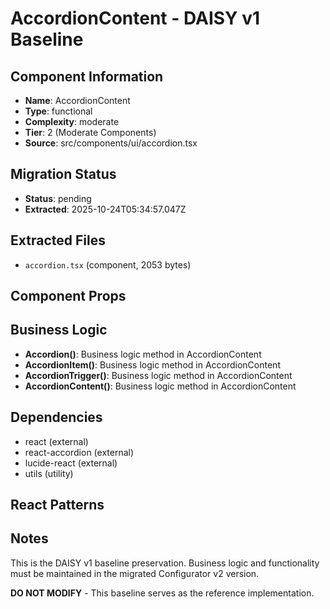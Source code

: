 # AccordionContent - DAISY v1 Baseline

## Component Information

- **Name**: AccordionContent
- **Type**: functional
- **Complexity**: moderate
- **Tier**: 2 (Moderate Components)
- **Source**: src/components/ui/accordion.tsx

## Migration Status

- **Status**: pending
- **Extracted**: 2025-10-24T05:34:57.047Z

## Extracted Files

- `accordion.tsx` (component, 2053 bytes)

## Component Props



## Business Logic

- **Accordion()**: Business logic method in AccordionContent
- **AccordionItem()**: Business logic method in AccordionContent
- **AccordionTrigger()**: Business logic method in AccordionContent
- **AccordionContent()**: Business logic method in AccordionContent

## Dependencies

- react (external)
- react-accordion (external)
- lucide-react (external)
- utils (utility)

## React Patterns



## Notes

This is the DAISY v1 baseline preservation. Business logic and functionality
must be maintained in the migrated Configurator v2 version.

**DO NOT MODIFY** - This baseline serves as the reference implementation.
